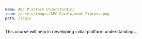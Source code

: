 ```yaml
---
name: AEC Platform Understanding
icon: /assets/images/AEC-Development-Process.png
path: /login
---
```

This course will help in developing initial platform understanding...
